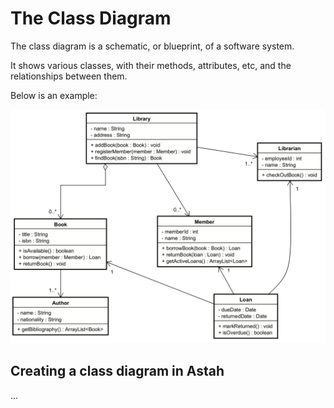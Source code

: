 # The Class Diagram

The class diagram is a schematic, or blueprint, of a software system. 

It shows various classes, with their methods, attributes, etc, and the relationships between them.

Below is an example:

![class diagram example](Resources/ExampleLibrary.png)

## Creating a class diagram in Astah
...